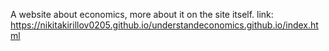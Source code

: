 A website about economics, more about it on the site itself.
link: https://nikitakirillov0205.github.io/understandeconomics.github.io/index.html 
